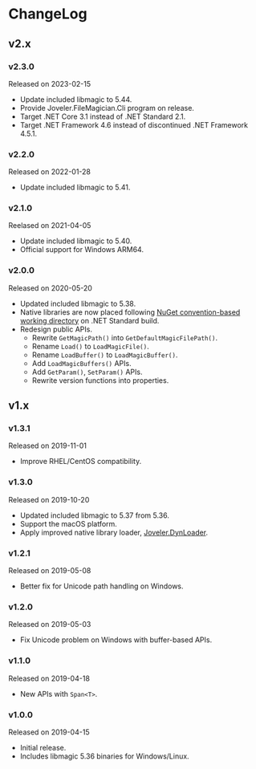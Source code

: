 # ChangeLog

## v2.x

### v2.3.0

Released on 2023-02-15

- Update included libmagic to 5.44.
- Provide Joveler.FileMagician.Cli program on release.
- Target .NET Core 3.1 instead of .NET Standard 2.1.
- Target .NET Framework 4.6 instead of discontinued .NET Framework 4.5.1.

### v2.2.0

Released on 2022-01-28

- Update included libmagic to 5.41.

### v2.1.0

Reelased on 2021-04-05

- Update included libmagic to 5.40.
- Official support for Windows ARM64.

### v2.0.0

Released on 2020-05-20

- Updated included libmagic to 5.38.
- Native libraries are now placed following [NuGet convention-based working directory](https://docs.microsoft.com/en-US/nuget/create-packages/creating-a-package#create-the-nuspec-file) on .NET Standard build.
- Redesign public APIs.
    - Rewrite `GetMagicPath()` into `GetDefaultMagicFilePath()`.
    - Rename `Load()` to `LoadMagicFile()`.
    - Rename `LoadBuffer()` to `LoadMagicBuffer()`.
    - Add `LoadMagicBuffers()` APIs.
    - Add `GetParam()`, `SetParam()` APIs.
    - Rewrite version functions into properties.

## v1.x

### v1.3.1

Released on 2019-11-01

- Improve RHEL/CentOS compatibility.

### v1.3.0

Released on 2019-10-20

- Updated included libmagic to 5.37 from 5.36.
- Support the macOS platform.
- Apply improved native library loader, [Joveler.DynLoader](https://github.com/ied206/Joveler.DynLoader).

### v1.2.1

Released on 2019-05-08

- Better fix for Unicode path handling on Windows.

### v1.2.0

Released on 2019-05-03

- Fix Unicode problem on Windows with buffer-based APIs.

### v1.1.0

Released on 2019-04-18

- New APIs with `Span<T>`.

### v1.0.0

Released on 2019-04-15

- Initial release.
- Includes libmagic 5.36 binaries for Windows/Linux.
